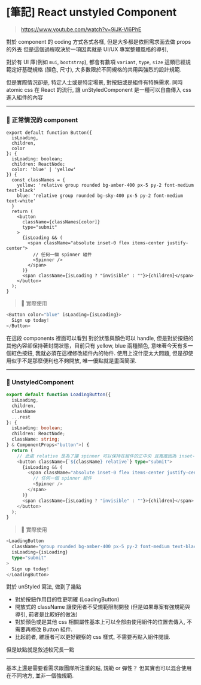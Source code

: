 # [筆記] React unstyled Component

> https://www.youtube.com/watch?v=9iJK-Vl6PhE

對於 component 的 coding 方式各式各樣, 但是大多都是依照需求面去做 props 的外丟
但是這個過程取決於一項因素就是 UI/UX 專案整體風格的導引,

對於有 UI 庫(例如 `mui`, `bootstrap`), 都會有數項 `variant`, `type`, `size` 這類已經規範定好基礎規格 (顏色, 尺寸), 大多數限於不同規格的共用與強烈的設計規範.

但是實際情況卻是, 特定人士或是特定場景, 對按鈕或是組件有特殊需求.
同時 atomic css 在 React 的流行, 讓 unStyledComponent 是一種可以自由傳入 css 進入組件的內容

---

### 🌋 正常情況的 component

```tsx
export default function Button({
  isLoading,
  children,
  color
}: {
  isLoading: boolean;
  children: ReactNode;
  color: 'blue' | 'yellow'
}) {
  const classNames = {
    yellow: 'relative group rounded bg-amber-400 px-5 py-2 font-medium text-black'
    blue: 'relative group rounded bg-sky-400 px-5 py-2 font-medium text-white'
  }
  return (
    <button
      className={classNames[color]}
      type="submit"
    >
      {isLoading && (
        <span className="absolute inset-0 flex items-center justify-center">
          // 任何一個 spinner 組件
          <Spinner />
        </span>
      )}
      <span className={isLoading ? "invisible" : ""}>{children}</span>
    </button>
  );
}
```

> 🌋 實際使用

```typescript
<Button color="blue" isLoading={isLoading}>
  Sign up today!
</Button>
```

在這段 components 裡面可以看到 對於狀態與顏色可以 handle, 但是對於按鈕的其他內容卻保持著封閉狀態，目前只有 yellow, blue 兩種顏色, 意味著今天有多一個紅色按鈕, 我就必須在這裡修改組件內的物件.
使用上沒什麼太大問題, 但是卻使用似乎不是那麼便利也不夠開放, 唯一優點就是畫面簡潔.

---

### 🌋 UnstyledComponent

```typescript
export default function LoadingButton({
  isLoading,
  children,
  className
  ...rest
}: {
  isLoading: boolean;
  children: ReactNode;
  className: string;
} & ComponentProps<"button">) {
  return (
    // 此處 relative 是為了讓 spinner 可以保持在組件的正中央 且寬度因為 inset-0 撐開保持與 button 所佔有的字空間等寬
    <button className={`${className} relative`} type="submit">
      {isLoading && (
        <span className="absolute inset-0 flex items-center justify-center">
          // 任何一個 spinner 組件
          <Spinner />
        </span>
      )}
      <span className={isLoading ? "invisible" : ""}>{children}</span>
    </button>
  );
}
```

> 🌋 實際使用

```typescript
<LoadingButton
  className="group rounded bg-amber-400 px-5 py-2 font-medium text-black"
  isLoading={isLoading}
  type="submit"
>
  Sign up today!
</LoadingButton>
```

對於 unStyled 寫法, 做到了幾點

- 對於按鈕作用目的性更明確 (LoadingButton)
- 開放式的 className 讓使用者不受規範限制開發 (但是如果專案有強規範與導引, 前者是比較好的做法)
- 對於顏色或是其他 css 相關屬性基本上可以全部由使用組件的位置去傳入, 不需要再修改 Button 組件.
- 比起前者, 維護者可以更好觀察的 css 樣式, 不需要再點入組件閱讀.

但是缺點就是敘述較冗長一點

---

基本上還是需要看需求跟團隊所注重的點, 規範 or 彈性？
但其實也可以混合使用在不同地方, 並非一個強規範.
